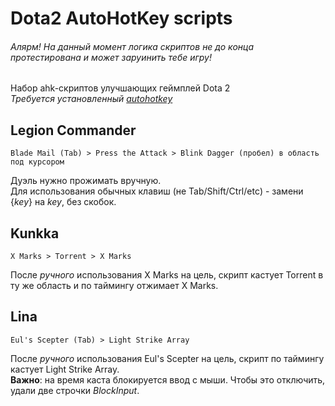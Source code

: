 # Dota2 AutoHotKey scripts
###### Алярм! На данный момент логика скриптов не до конца протестирована и может заруинить тебе игру!

Набор ahk-скриптов улучшающих геймплей Dota 2  
*Требуется установленный [autohotkey](https://www.autohotkey.com/)*

## Legion Commander
```
Blade Mail (Tab) > Press the Attack > Blink Dagger (пробел) в область под курсором
```
Дуэль нужно прожимать вручную.  
Для использования обычных клавиш (не Tab/Shift/Ctrl/etc) - замени {*key*} на *key*, без скобок.  

## Kunkka
```
X Marks > Torrent > X Marks  
```
После *ручного* использования X Marks на цель, скрипт кастует Torrent в ту же область и по таймингу отжимает X Marks.  

## Lina
```
Eul's Scepter (Tab) > Light Strike Array
```
После *ручного* использования Eul's Scepter на цель, скрипт по таймингу кастует Light Strike Array.  
**Важно**: на время каста блокируется ввод с мыши. Чтобы это отключить, удали две строчки *BlockInput*.

